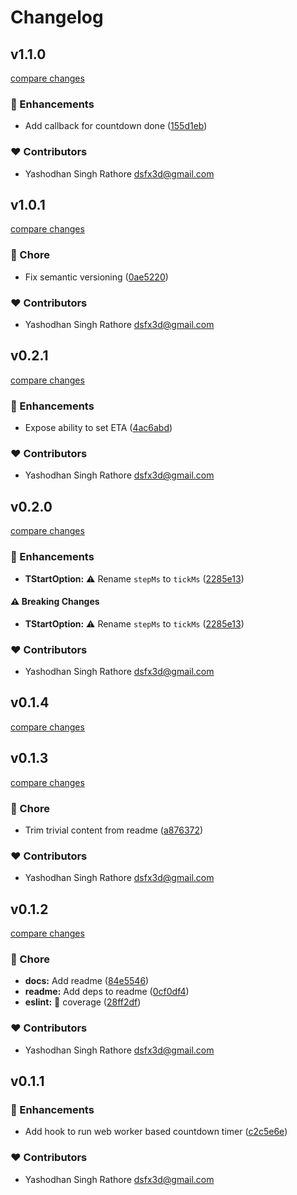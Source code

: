 # Changelog


## v1.1.0

[compare changes](https://github.com/dsfx3d/use-countdown-worker/compare/v1.0.1...v1.1.0)

### 🚀 Enhancements

- Add callback for countdown done ([155d1eb](https://github.com/dsfx3d/use-countdown-worker/commit/155d1eb))

### ❤️ Contributors

- Yashodhan Singh Rathore <dsfx3d@gmail.com>

## v1.0.1

[compare changes](https://github.com/dsfx3d/use-countdown-worker/compare/v0.2.1...v1.0.1)

### 🏡 Chore

- Fix semantic versioning ([0ae5220](https://github.com/dsfx3d/use-countdown-worker/commit/0ae5220))

### ❤️ Contributors

- Yashodhan Singh Rathore <dsfx3d@gmail.com>

## v0.2.1

[compare changes](https://github.com/dsfx3d/use-countdown-worker/compare/v0.2.0...v0.2.1)

### 🚀 Enhancements

- Expose ability to set ETA ([4ac6abd](https://github.com/dsfx3d/use-countdown-worker/commit/4ac6abd))

### ❤️ Contributors

- Yashodhan Singh Rathore <dsfx3d@gmail.com>

## v0.2.0

[compare changes](https://github.com/dsfx3d/use-countdown-worker/compare/v0.1.4...v0.2.0)

### 🚀 Enhancements

- **TStartOption:** ⚠️  Rename `stepMs` to `tickMs` ([2285e13](https://github.com/dsfx3d/use-countdown-worker/commit/2285e13))

#### ⚠️ Breaking Changes

- **TStartOption:** ⚠️  Rename `stepMs` to `tickMs` ([2285e13](https://github.com/dsfx3d/use-countdown-worker/commit/2285e13))

### ❤️ Contributors

- Yashodhan Singh Rathore <dsfx3d@gmail.com>

## v0.1.4

[compare changes](https://github.com/dsfx3d/use-countdown-worker/compare/v0.1.3...v0.1.4)

## v0.1.3

[compare changes](https://github.com/dsfx3d/use-countdown-worker/compare/v0.1.2...v0.1.3)

### 🏡 Chore

- Trim trivial content from readme ([a876372](https://github.com/dsfx3d/use-countdown-worker/commit/a876372))

### ❤️ Contributors

- Yashodhan Singh Rathore <dsfx3d@gmail.com>

## v0.1.2

[compare changes](https://github.com/dsfx3d/use-countdown-worker/compare/v0.1.1...v0.1.2)

### 🏡 Chore

- **docs:** Add readme ([84e5546](https://github.com/dsfx3d/use-countdown-worker/commit/84e5546))
- **readme:** Add deps to readme ([0cf0df4](https://github.com/dsfx3d/use-countdown-worker/commit/0cf0df4))
- **eslint:** 🙈 coverage ([28ff2df](https://github.com/dsfx3d/use-countdown-worker/commit/28ff2df))

### ❤️ Contributors

- Yashodhan Singh Rathore <dsfx3d@gmail.com>

## v0.1.1


### 🚀 Enhancements

- Add hook to run web worker based countdown timer ([c2c5e6e](https://github.com/dsfx3d/use-countdown-worker/commit/c2c5e6e))

### ❤️ Contributors

- Yashodhan Singh Rathore <dsfx3d@gmail.com>

